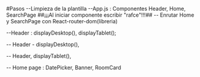 #Pasos
--Limpieza de la plantilla
--App.js : Componentes Header, Home, SearchPage
##¡¡¡Al iniciar componente escribir "rafce"!!!##
-- Enrutar Home y SearchPage con React-router-dom(libreria)


--Header : displayDesktop(), displayTablet();

-- Header - displayDesktop(),

-- Header, displayTablet(),

-- Home page : DatePicker, Banner, RoomCard
